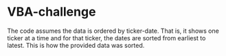 # VBA-challenge

The code assumes the data is ordered by ticker-date. That is, it shows one ticker at a time and for that ticker, the dates are sorted from earliest to latest.
This is how the provided data was sorted.
